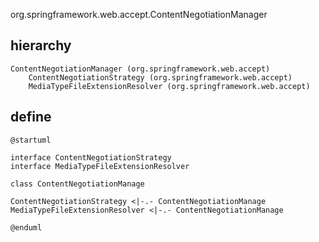 org.springframework.web.accept.ContentNegotiationManager

## hierarchy
```
ContentNegotiationManager (org.springframework.web.accept)
    ContentNegotiationStrategy (org.springframework.web.accept)
    MediaTypeFileExtensionResolver (org.springframework.web.accept)
```

## define

```plantuml
@startuml

interface ContentNegotiationStrategy
interface MediaTypeFileExtensionResolver

class ContentNegotiationManage

ContentNegotiationStrategy <|-.- ContentNegotiationManage
MediaTypeFileExtensionResolver <|-.- ContentNegotiationManage

@enduml
```
